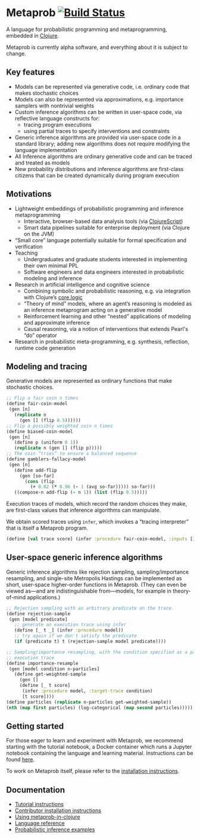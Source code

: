 # Metaprob [![Build Status](https://travis-ci.org/probcomp/metaprob.svg?branch=master)](https://travis-ci.org/probcomp/metaprob)

A language for probabilistic programming and metaprogramming, embedded in [Clojure](https://clojure.org/).

Metaprob is currently alpha software, and everything about it is subject to change.

## Key features

* Models can be represented via generative code, i.e. ordinary code that makes stochastic choices
* Models can also be represented via approximations, e.g. importance samplers with nontrivial weights
* Custom inference algorithms can be written in user-space code, via reflective language constructs for:
  * tracing program executions
  * using partial traces to specify interventions and constraints
* Generic inference algorithms are provided via user-space code in a standard library; adding new algorithms does not require modifying the language implementation
* All Inference algorithms are ordinary generative code and can be traced and treated as models
* New probability distributions and inference algorithms are first-class citizens that can be created dynamically during program execution

## Motivations

* Lightweight embeddings of probabilistic programming and inference metaprogramming
  * Interactive, browser-based data analysis tools (via [ClojureScript](https://clojurescript.org/))
  * Smart data pipelines suitable for enterprise deployment (via Clojure on the JVM)
* “Small core” language potentially suitable for formal specification and verification
* Teaching
  * Undergraduates and graduate students interested in implementing their own minimal PPL
  * Software engineers and data engineers interested in probabilistic modeling and inference
* Research in artificial intelligence and cognitive science
  * Combining symbolic and probabilistic reasoning, e.g. via integration with Clojure’s [core.logic](https://github.com/clojure/core.logic)
  * “Theory of mind” models, where an agent’s reasoning is modeled as an inference metaprogram acting on a generative model
  * Reinforcement learning and other “nested” applications of modeling and approximate inference
  * Causal reasoning, via a notion of interventions that extends Pearl's “do” operator
* Research in probabilistic meta-programming, e.g. synthesis, reflection, runtime code generation

## Modeling and tracing

Generative models are represented as ordinary functions that make stochastic choices.

```clojure
;; Flip a fair coin n times
(define fair-coin-model
 (gen [n]
   (replicate n
     (gen [] (flip 0.5))))))
;; Flip a possibly weighted coin n times
(define biased-coin-model
 (gen [n]
   (define p (uniform 0 1))
   (replicate n (gen [] (flip p)))))
;; The coin “tries” to ensure a balanced sequence
(define gamblers-fallacy-model
 (gen [n]
   (define add-flip
     (gen [so-far]
       (cons (flip
         (+ 0.02 (* 0.96 (- 1 (avg so-far))))) so-far)))
   ((compose-n add-flip (- n 1)) (list (flip 0.5)))))
```

Execution traces of models, which record the random choices they make, are first-class values that inference algorithms can manipulate.

We obtain scored traces using `infer`, which invokes a “tracing interpreter” that is itself a Metaprob program.

```clojure
(define [val trace score] (infer :procedure fair-coin-model, :inputs [3]))
```

## User-space generic inference algorithms

Generic inference algorithms like rejection sampling, sampling/importance resampling, and single-site Metropolis Hastings can be implemented as short, user-space higher-order functions in Metaprob. (They can even be viewed as—and are indistinguishable from—models, for example in theory-of-mind applications.)

```clojure
;; Rejection sampling with an arbitrary predicate on the trace.
(define rejection-sample
 (gen [model predicate]
   ;; generate an execution trace using infer
   (define [_ t _] (infer :procedure model))
   ;; try again if we don't satisfy the predicate
   (if (predicate t) t (rejection-sample model predicate))))

;; Sampling/importance resampling, with the condition specified as a partial
;; execution trace
(define importance-resample
 (gen [model condition n-particles]
   (define get-weighted-sample
     (gen []
     (define [_ t score]
      (infer :procedure model, :target-trace condition)
      [t score])))
(define particles (replicate n-particles get-weighted-sample))
(nth (map first particles) (log-categorical (map second particles)))))
```

## Getting started

For those eager to learn and experiment with Metaprob, we recommend starting with the tutorial notebook, a Docker container which runs a Jupyter notebook containing the language and learning material. Instructions can be found [here](tutorial/README.md).

To work on Metaprob itself, please refer to the [installation instructions](INSTALL.md).

## Documentation

  * [Tutorial instructions](tutorial/README.md)
  * [Contributor installation instructions](INSTALL.md)
  * [Using metaprob-in-clojure](doc/interaction.md)
  * [Language reference](doc/language.md)
  * [Probabilistic inference examples](doc/examples.md)
